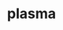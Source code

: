 ---
title: "plasma"
layout: cache
categories: [package, develop]
meta: {"versions": ["22.9.29", "23.8.2"], "compilers": ["gcc@=11.1.0", "gcc@=11.4.0", "gcc@=9.4.0", "oneapi@=2023.2.0", "oneapi@=2023.2.1"], "oss": ["ubuntu20.04"], "platforms": ["linux"], "targets": ["aarch64", "neoverse_v1", "ppc64le", "x86_64", "x86_64_v3"], "stacks": ["e4s", "e4s-arm", "e4s-neoverse_v1", "e4s-oneapi", "e4s-power", "root"], "num_specs": 26, "num_specs_by_stack": {"e4s-arm": 1, "root": 26, "e4s-neoverse_v1": 6, "e4s-power": 6, "e4s-oneapi": 7, "e4s": 6}}
spec_details: [{"hash": "pa4bdjp3kaqax6trb3lslrxiurpp4ioq", "compiler": "gcc@=11.4.0", "versions": ["22.9.29"], "os": "ubuntu20.04", "platform": "linux", "target": "aarch64", "variants": ["build_system=cmake", "build_type=Release", "generator=make", "~ipo", "~lua", "+shared"], "stacks": ["e4s-arm", "root"], "size": "-", "tarball": "https://binaries.spack.io/develop/build_cache/linux-ubuntu20.04-aarch64/gcc-11.4.0/plasma-22.9.29/linux-ubuntu20.04-aarch64-gcc-11.4.0-plasma-22.9.29-pa4bdjp3kaqax6trb3lslrxiurpp4ioq.spack"}, {"hash": "4dfti2ilrphcfxvynrux7vr7pglhb2id", "compiler": "gcc@=11.4.0", "versions": ["22.9.29"], "os": "ubuntu20.04", "platform": "linux", "target": "neoverse_v1", "variants": ["build_system=cmake", "build_type=Release", "generator=make", "~ipo", "~lua", "+shared"], "stacks": ["e4s-neoverse_v1", "root"], "size": "-", "tarball": "https://binaries.spack.io/develop/build_cache/linux-ubuntu20.04-neoverse_v1/gcc-11.4.0/plasma-22.9.29/linux-ubuntu20.04-neoverse_v1-gcc-11.4.0-plasma-22.9.29-4dfti2ilrphcfxvynrux7vr7pglhb2id.spack"}, {"hash": "whw6scgwkmmnkapokekcqrvk2imugzp2", "compiler": "gcc@=11.4.0", "versions": ["22.9.29"], "os": "ubuntu20.04", "platform": "linux", "target": "neoverse_v1", "variants": ["build_system=cmake", "build_type=Release", "generator=make", "~ipo", "~lua", "+shared"], "stacks": ["e4s-neoverse_v1", "root"], "size": "-", "tarball": "https://binaries.spack.io/develop/build_cache/linux-ubuntu20.04-neoverse_v1/gcc-11.4.0/plasma-22.9.29/linux-ubuntu20.04-neoverse_v1-gcc-11.4.0-plasma-22.9.29-whw6scgwkmmnkapokekcqrvk2imugzp2.spack"}, {"hash": "c5ncbjb3fkfcyvhgmadnrdmfhugwnuhw", "compiler": "gcc@=11.4.0", "versions": ["22.9.29"], "os": "ubuntu20.04", "platform": "linux", "target": "neoverse_v1", "variants": ["build_system=cmake", "build_type=Release", "generator=make", "~ipo", "~lua", "+shared"], "stacks": ["e4s-neoverse_v1", "root"], "size": "-", "tarball": "https://binaries.spack.io/develop/build_cache/linux-ubuntu20.04-neoverse_v1/gcc-11.4.0/plasma-22.9.29/linux-ubuntu20.04-neoverse_v1-gcc-11.4.0-plasma-22.9.29-c5ncbjb3fkfcyvhgmadnrdmfhugwnuhw.spack"}, {"hash": "a65mpsabk3papcars4dlyv6dfqoc2xmx", "compiler": "gcc@=11.4.0", "versions": ["22.9.29"], "os": "ubuntu20.04", "platform": "linux", "target": "neoverse_v1", "variants": ["build_system=cmake", "build_type=Release", "generator=make", "~ipo", "~lua", "+shared"], "stacks": ["e4s-neoverse_v1", "root"], "size": "-", "tarball": "https://binaries.spack.io/develop/build_cache/linux-ubuntu20.04-neoverse_v1/gcc-11.4.0/plasma-22.9.29/linux-ubuntu20.04-neoverse_v1-gcc-11.4.0-plasma-22.9.29-a65mpsabk3papcars4dlyv6dfqoc2xmx.spack"}, {"hash": "f3x7m5m4jrgkuovjyljtbevfr77i6vcj", "compiler": "gcc@=11.4.0", "versions": ["22.9.29"], "os": "ubuntu20.04", "platform": "linux", "target": "neoverse_v1", "variants": ["build_system=cmake", "build_type=Release", "generator=make", "~ipo", "~lua", "+shared"], "stacks": ["e4s-neoverse_v1", "root"], "size": "-", "tarball": "https://binaries.spack.io/develop/build_cache/linux-ubuntu20.04-neoverse_v1/gcc-11.4.0/plasma-22.9.29/linux-ubuntu20.04-neoverse_v1-gcc-11.4.0-plasma-22.9.29-f3x7m5m4jrgkuovjyljtbevfr77i6vcj.spack"}, {"hash": "5c46whlgnbipocdapbdfsbuhohmwqhsz", "compiler": "gcc@=11.4.0", "versions": ["23.8.2"], "os": "ubuntu20.04", "platform": "linux", "target": "neoverse_v1", "variants": ["build_system=cmake", "build_type=Release", "generator=make", "~ipo", "~lua", "+shared"], "stacks": ["e4s-neoverse_v1", "root"], "size": "-", "tarball": "https://binaries.spack.io/develop/build_cache/linux-ubuntu20.04-neoverse_v1/gcc-11.4.0/plasma-23.8.2/linux-ubuntu20.04-neoverse_v1-gcc-11.4.0-plasma-23.8.2-5c46whlgnbipocdapbdfsbuhohmwqhsz.spack"}, {"hash": "2c6gdle53ha4yg4enm7rwlqgmfascf5m", "compiler": "gcc@=11.1.0", "versions": ["22.9.29"], "os": "ubuntu20.04", "platform": "linux", "target": "ppc64le", "variants": ["build_system=cmake", "build_type=Release", "generator=make", "~ipo", "~lua", "+shared"], "stacks": ["root", "e4s-power"], "size": "-", "tarball": "https://binaries.spack.io/develop/build_cache/linux-ubuntu20.04-ppc64le/gcc-11.1.0/plasma-22.9.29/linux-ubuntu20.04-ppc64le-gcc-11.1.0-plasma-22.9.29-2c6gdle53ha4yg4enm7rwlqgmfascf5m.spack"}, {"hash": "4km7uqaje6tsnjuattmgpakw4ygv7ry3", "compiler": "gcc@=9.4.0", "versions": ["22.9.29"], "os": "ubuntu20.04", "platform": "linux", "target": "ppc64le", "variants": ["build_system=cmake", "build_type=Release", "generator=make", "~ipo", "~lua", "+shared"], "stacks": ["root", "e4s-power"], "size": "-", "tarball": "https://binaries.spack.io/develop/build_cache/linux-ubuntu20.04-ppc64le/gcc-9.4.0/plasma-22.9.29/linux-ubuntu20.04-ppc64le-gcc-9.4.0-plasma-22.9.29-4km7uqaje6tsnjuattmgpakw4ygv7ry3.spack"}, {"hash": "rzx7rz767ymi2225gwnjmxp3dklebup5", "compiler": "gcc@=9.4.0", "versions": ["23.8.2"], "os": "ubuntu20.04", "platform": "linux", "target": "ppc64le", "variants": ["build_system=cmake", "build_type=Release", "generator=make", "~ipo", "~lua", "+shared"], "stacks": ["root", "e4s-power"], "size": "-", "tarball": "https://binaries.spack.io/develop/build_cache/linux-ubuntu20.04-ppc64le/gcc-9.4.0/plasma-23.8.2/linux-ubuntu20.04-ppc64le-gcc-9.4.0-plasma-23.8.2-rzx7rz767ymi2225gwnjmxp3dklebup5.spack"}, {"hash": "dqs54ye3za7nk4phl26mdwcz5fxa2e3t", "compiler": "gcc@=9.4.0", "versions": ["22.9.29"], "os": "ubuntu20.04", "platform": "linux", "target": "ppc64le", "variants": ["build_system=cmake", "build_type=Release", "generator=make", "~ipo", "~lua", "+shared"], "stacks": ["root", "e4s-power"], "size": "-", "tarball": "https://binaries.spack.io/develop/build_cache/linux-ubuntu20.04-ppc64le/gcc-9.4.0/plasma-22.9.29/linux-ubuntu20.04-ppc64le-gcc-9.4.0-plasma-22.9.29-dqs54ye3za7nk4phl26mdwcz5fxa2e3t.spack"}, {"hash": "ibiavf6b6cruo3jfjuksfacctpaictuh", "compiler": "gcc@=9.4.0", "versions": ["22.9.29"], "os": "ubuntu20.04", "platform": "linux", "target": "ppc64le", "variants": ["build_system=cmake", "build_type=Release", "generator=make", "~ipo", "~lua", "+shared"], "stacks": ["root", "e4s-power"], "size": "-", "tarball": "https://binaries.spack.io/develop/build_cache/linux-ubuntu20.04-ppc64le/gcc-9.4.0/plasma-22.9.29/linux-ubuntu20.04-ppc64le-gcc-9.4.0-plasma-22.9.29-ibiavf6b6cruo3jfjuksfacctpaictuh.spack"}, {"hash": "32nlgwn5glwcgg7gvnfjscme3rr6yzut", "compiler": "gcc@=9.4.0", "versions": ["22.9.29"], "os": "ubuntu20.04", "platform": "linux", "target": "ppc64le", "variants": ["build_system=cmake", "build_type=Release", "generator=make", "~ipo", "~lua", "+shared"], "stacks": ["root", "e4s-power"], "size": "-", "tarball": "https://binaries.spack.io/develop/build_cache/linux-ubuntu20.04-ppc64le/gcc-9.4.0/plasma-22.9.29/linux-ubuntu20.04-ppc64le-gcc-9.4.0-plasma-22.9.29-32nlgwn5glwcgg7gvnfjscme3rr6yzut.spack"}, {"hash": "hanzgyul5vg6pzu5azh26bgulgrbaipb", "compiler": "oneapi@=2023.2.0", "versions": ["22.9.29"], "os": "ubuntu20.04", "platform": "linux", "target": "x86_64", "variants": ["build_system=cmake", "build_type=Release", "generator=make", "~ipo", "~lua", "+shared"], "stacks": ["root", "e4s-oneapi"], "size": "-", "tarball": "https://binaries.spack.io/develop/build_cache/linux-ubuntu20.04-x86_64/oneapi-2023.2.0/plasma-22.9.29/linux-ubuntu20.04-x86_64-oneapi-2023.2.0-plasma-22.9.29-hanzgyul5vg6pzu5azh26bgulgrbaipb.spack"}, {"hash": "nzkufsz2mshvtlphaj7kioe7hi3z66id", "compiler": "gcc@=11.1.0", "versions": ["22.9.29"], "os": "ubuntu20.04", "platform": "linux", "target": "x86_64_v3", "variants": ["build_system=cmake", "build_type=Release", "generator=make", "~ipo", "~lua", "+shared"], "stacks": ["root", "e4s"], "size": "-", "tarball": "https://binaries.spack.io/develop/build_cache/linux-ubuntu20.04-x86_64_v3/gcc-11.1.0/plasma-22.9.29/linux-ubuntu20.04-x86_64_v3-gcc-11.1.0-plasma-22.9.29-nzkufsz2mshvtlphaj7kioe7hi3z66id.spack"}, {"hash": "rwbwaobi5elpejjrhnsgvfjzbo4l6kh4", "compiler": "gcc@=11.4.0", "versions": ["23.8.2"], "os": "ubuntu20.04", "platform": "linux", "target": "x86_64_v3", "variants": ["build_system=cmake", "build_type=Release", "generator=make", "~ipo", "~lua", "+shared"], "stacks": ["root", "e4s"], "size": "-", "tarball": "https://binaries.spack.io/develop/build_cache/linux-ubuntu20.04-x86_64_v3/gcc-11.4.0/plasma-23.8.2/linux-ubuntu20.04-x86_64_v3-gcc-11.4.0-plasma-23.8.2-rwbwaobi5elpejjrhnsgvfjzbo4l6kh4.spack"}, {"hash": "i5uokjpikkshwseoj574a6wmjhfqwyqz", "compiler": "gcc@=11.4.0", "versions": ["22.9.29"], "os": "ubuntu20.04", "platform": "linux", "target": "x86_64_v3", "variants": ["build_system=cmake", "build_type=Release", "generator=make", "~ipo", "~lua", "+shared"], "stacks": ["root", "e4s"], "size": "-", "tarball": "https://binaries.spack.io/develop/build_cache/linux-ubuntu20.04-x86_64_v3/gcc-11.4.0/plasma-22.9.29/linux-ubuntu20.04-x86_64_v3-gcc-11.4.0-plasma-22.9.29-i5uokjpikkshwseoj574a6wmjhfqwyqz.spack"}, {"hash": "oiir2tdhtsrm7ikf4tqlchwd4gmyzzv2", "compiler": "gcc@=11.4.0", "versions": ["22.9.29"], "os": "ubuntu20.04", "platform": "linux", "target": "x86_64_v3", "variants": ["build_system=cmake", "build_type=Release", "generator=make", "~ipo", "~lua", "+shared"], "stacks": ["root", "e4s"], "size": "-", "tarball": "https://binaries.spack.io/develop/build_cache/linux-ubuntu20.04-x86_64_v3/gcc-11.4.0/plasma-22.9.29/linux-ubuntu20.04-x86_64_v3-gcc-11.4.0-plasma-22.9.29-oiir2tdhtsrm7ikf4tqlchwd4gmyzzv2.spack"}, {"hash": "nqlq2aonul67t2mjnkxdr6l7tuyvdpwg", "compiler": "gcc@=11.4.0", "versions": ["22.9.29"], "os": "ubuntu20.04", "platform": "linux", "target": "x86_64_v3", "variants": ["build_system=cmake", "build_type=Release", "generator=make", "~ipo", "~lua", "+shared"], "stacks": ["root", "e4s"], "size": "-", "tarball": "https://binaries.spack.io/develop/build_cache/linux-ubuntu20.04-x86_64_v3/gcc-11.4.0/plasma-22.9.29/linux-ubuntu20.04-x86_64_v3-gcc-11.4.0-plasma-22.9.29-nqlq2aonul67t2mjnkxdr6l7tuyvdpwg.spack"}, {"hash": "nnckgjjvyqpf4sncxy3qjz4j5z7rtrfn", "compiler": "gcc@=11.4.0", "versions": ["22.9.29"], "os": "ubuntu20.04", "platform": "linux", "target": "x86_64_v3", "variants": ["build_system=cmake", "build_type=Release", "generator=make", "~ipo", "~lua", "+shared"], "stacks": ["root", "e4s"], "size": "-", "tarball": "https://binaries.spack.io/develop/build_cache/linux-ubuntu20.04-x86_64_v3/gcc-11.4.0/plasma-22.9.29/linux-ubuntu20.04-x86_64_v3-gcc-11.4.0-plasma-22.9.29-nnckgjjvyqpf4sncxy3qjz4j5z7rtrfn.spack"}, {"hash": "5n3kbtje4nbme7i3wrmg3446jwxhjd7r", "compiler": "oneapi@=2023.2.0", "versions": ["23.8.2"], "os": "ubuntu20.04", "platform": "linux", "target": "x86_64_v3", "variants": ["build_system=cmake", "build_type=Release", "generator=make", "~ipo", "~lua", "+shared"], "stacks": ["root", "e4s-oneapi"], "size": "-", "tarball": "https://binaries.spack.io/develop/build_cache/linux-ubuntu20.04-x86_64_v3/oneapi-2023.2.0/plasma-23.8.2/linux-ubuntu20.04-x86_64_v3-oneapi-2023.2.0-plasma-23.8.2-5n3kbtje4nbme7i3wrmg3446jwxhjd7r.spack"}, {"hash": "6xnibf7c7cd4zl4yvrc5z7kl7d44lji2", "compiler": "oneapi@=2023.2.0", "versions": ["22.9.29"], "os": "ubuntu20.04", "platform": "linux", "target": "x86_64_v3", "variants": ["build_system=cmake", "build_type=Release", "generator=make", "~ipo", "~lua", "+shared"], "stacks": ["root", "e4s-oneapi"], "size": "-", "tarball": "https://binaries.spack.io/develop/build_cache/linux-ubuntu20.04-x86_64_v3/oneapi-2023.2.0/plasma-22.9.29/linux-ubuntu20.04-x86_64_v3-oneapi-2023.2.0-plasma-22.9.29-6xnibf7c7cd4zl4yvrc5z7kl7d44lji2.spack"}, {"hash": "tdiqwungcs67a4q2lbtlhz6ix3dnxjlq", "compiler": "oneapi@=2023.2.1", "versions": ["22.9.29"], "os": "ubuntu20.04", "platform": "linux", "target": "x86_64_v3", "variants": ["build_system=cmake", "build_type=Release", "generator=make", "~ipo", "~lua", "+shared"], "stacks": ["root", "e4s-oneapi"], "size": "-", "tarball": "https://binaries.spack.io/develop/build_cache/linux-ubuntu20.04-x86_64_v3/oneapi-2023.2.1/plasma-22.9.29/linux-ubuntu20.04-x86_64_v3-oneapi-2023.2.1-plasma-22.9.29-tdiqwungcs67a4q2lbtlhz6ix3dnxjlq.spack"}, {"hash": "kp23hwsrjsrbyfmzzffvvqi4ix6rg5ru", "compiler": "oneapi@=2023.2.1", "versions": ["22.9.29"], "os": "ubuntu20.04", "platform": "linux", "target": "x86_64_v3", "variants": ["build_system=cmake", "build_type=Release", "generator=make", "~ipo", "~lua", "+shared"], "stacks": ["root", "e4s-oneapi"], "size": "-", "tarball": "https://binaries.spack.io/develop/build_cache/linux-ubuntu20.04-x86_64_v3/oneapi-2023.2.1/plasma-22.9.29/linux-ubuntu20.04-x86_64_v3-oneapi-2023.2.1-plasma-22.9.29-kp23hwsrjsrbyfmzzffvvqi4ix6rg5ru.spack"}, {"hash": "b3uoaaq3p7edadvu5u2sbzor3lmvrd46", "compiler": "oneapi@=2023.2.1", "versions": ["22.9.29"], "os": "ubuntu20.04", "platform": "linux", "target": "x86_64_v3", "variants": ["build_system=cmake", "build_type=Release", "generator=make", "~ipo", "~lua", "+shared"], "stacks": ["root", "e4s-oneapi"], "size": "-", "tarball": "https://binaries.spack.io/develop/build_cache/linux-ubuntu20.04-x86_64_v3/oneapi-2023.2.1/plasma-22.9.29/linux-ubuntu20.04-x86_64_v3-oneapi-2023.2.1-plasma-22.9.29-b3uoaaq3p7edadvu5u2sbzor3lmvrd46.spack"}, {"hash": "jbyqoikdjy2zhom2q2c3vjndvochf62k", "compiler": "oneapi@=2023.2.1", "versions": ["22.9.29"], "os": "ubuntu20.04", "platform": "linux", "target": "x86_64_v3", "variants": ["build_system=cmake", "build_type=Release", "generator=make", "~ipo", "~lua", "+shared"], "stacks": ["root", "e4s-oneapi"], "size": "-", "tarball": "https://binaries.spack.io/develop/build_cache/linux-ubuntu20.04-x86_64_v3/oneapi-2023.2.1/plasma-22.9.29/linux-ubuntu20.04-x86_64_v3-oneapi-2023.2.1-plasma-22.9.29-jbyqoikdjy2zhom2q2c3vjndvochf62k.spack"}]
---